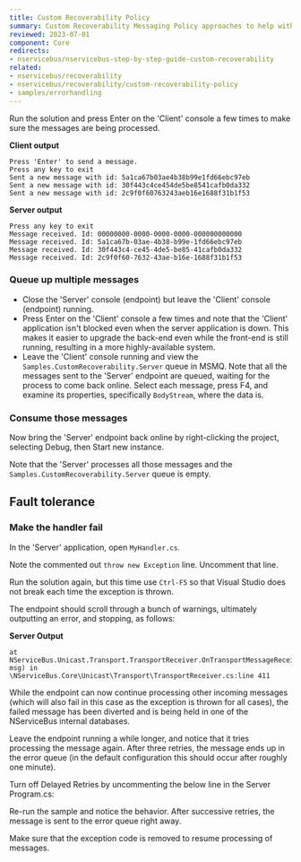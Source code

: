 ```yaml
---
title: Custom Recoverability Policy
summary: Custom Recoverability Messaging Policy approaches to help with failure scenarios.
reviewed: 2023-07-01
component: Core
redirects:
- nservicebus/nservicebus-step-by-step-guide-custom-recoverability
related:
- nservicebus/recoverability
- nservicebus/recoverability/custom-recoverability-policy
- samples/errorhandling
---
```




Run the solution and press Enter on the 'Client' console a few times to make sure the messages are being processed.

**Client output**

```
Press 'Enter' to send a message.
Press any key to exit
Sent a new message with id: 5a1ca67b03ae4b38b99e1fd66ebc97eb
Sent a new message with id: 30f443c4ce454de5be8541cafb0da332
Sent a new message with id: 2c9f0f60763243aeb16e1688f31b1f53
```

**Server output**

```
Press any key to exit
Message received. Id: 00000000-0000-0000-0000-000000000000
Message received. Id: 5a1ca67b-03ae-4b38-b99e-1fd66ebc97eb
Message received. Id: 30f443c4-ce45-4de5-be85-41cafb0da332
Message received. Id: 2c9f0f60-7632-43ae-b16e-1688f31b1f53
```


### Queue up multiple messages

 * Close the 'Server' console (endpoint) but leave the 'Client' console (endpoint) running.
 * Press Enter on the 'Client' console a few times and note that the 'Client' application isn't blocked even when the server application is down. This makes it easier to upgrade the back-end even while the front-end is still running, resulting in a more highly-available system.
 * Leave the 'Client' console running and view the `Samples.CustomRecoverability.Server` queue in MSMQ. Note that all the messages sent to the 'Server' endpoint are queued, waiting for the process to come back online. Select each message, press F4, and examine its properties, specifically `BodyStream`, where the data is.


### Consume those messages

Now bring the 'Server' endpoint back online by right-clicking the project, selecting Debug, then Start new instance.

Note that the 'Server' processes all those messages and the `Samples.CustomRecoverability.Server` queue is empty.


## Fault tolerance


### Make the handler fail

In the 'Server' application, open `MyHandler.cs`.



Note the commented out `throw new Exception` line. Uncomment that line.

Run the solution again, but this time use `Ctrl-F5` so that Visual Studio does not break each time the exception is thrown.

The endpoint should scroll through a bunch of warnings, ultimately outputting an error, and stopping, as follows:

**Server Output**

```
at NServiceBus.Unicast.Transport.TransportReceiver.OnTransportMessageReceived(TransportMessage msg) in
\NServiceBus.Core\Unicast\Transport\TransportReceiver.cs:line 411
```

While the endpoint can now continue processing other incoming messages (which will also fail in this case as the exception is thrown for all cases), the failed message has been diverted and is being held in one of the NServiceBus internal databases.

Leave the endpoint running a while longer, and notice that it tries processing the message again. After three retries, the message ends up in the error queue (in the default configuration this should occur after roughly one minute).

Turn off Delayed Retries by uncommenting the below line in the Server Program.cs:



Re-run the sample and notice the behavior. After successive retries, the message is sent to the error queue right away.

Make sure that the exception code is removed to resume processing of messages.

